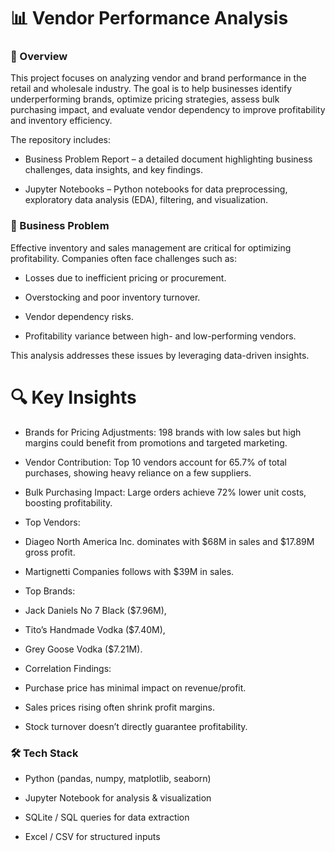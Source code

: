 # 📊 Vendor Performance Analysis
### 📌 Overview

This project focuses on analyzing vendor and brand performance in the retail and wholesale industry. The goal is to help businesses identify underperforming brands, optimize pricing strategies, assess bulk purchasing impact, and evaluate vendor dependency to improve profitability and inventory efficiency.

The repository includes:

* Business Problem Report – a detailed document highlighting business challenges, data insights, and key findings.

* Jupyter Notebooks – Python notebooks for data preprocessing, exploratory data analysis (EDA), filtering, and visualization.

### 🎯 Business Problem

Effective inventory and sales management are critical for optimizing profitability. Companies often face challenges such as:

* Losses due to inefficient pricing or procurement.

* Overstocking and poor inventory turnover.

* Vendor dependency risks.

* Profitability variance between high- and low-performing vendors.

This analysis addresses these issues by leveraging data-driven insights.

# 🔍 Key Insights

* Brands for Pricing Adjustments: 198 brands with low sales but high margins could benefit from promotions and targeted marketing.

* Vendor Contribution: Top 10 vendors account for 65.7% of total purchases, showing heavy reliance on a few suppliers.

* Bulk Purchasing Impact: Large orders achieve 72% lower unit costs, boosting profitability.

* Top Vendors:

 - Diageo North America Inc. dominates with $68M in sales and $17.89M gross profit.

 - Martignetti Companies follows with $39M in sales.

* Top Brands:

- Jack Daniels No 7 Black ($7.96M),

- Tito’s Handmade Vodka ($7.40M),

- Grey Goose Vodka ($7.21M).

* Correlation Findings:

- Purchase price has minimal impact on revenue/profit.

- Sales prices rising often shrink profit margins.

- Stock turnover doesn’t directly guarantee profitability.

### 🛠️ Tech Stack

* Python (pandas, numpy, matplotlib, seaborn)

* Jupyter Notebook for analysis & visualization

* SQLite / SQL queries for data extraction

* Excel / CSV for structured inputs
